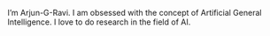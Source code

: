 I’m Arjun-G-Ravi. I am obsessed with the concept of Artificial General Intelligence. I love to do research in the field of AI.

<!---
Arjun-G-Ravi/Arjun-G-Ravi is a ✨ special ✨ repository because its `README.md` (this file) appears on your GitHub profile.
You can click the Preview link to take a look at your changes.
--->

